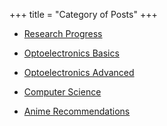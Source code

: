 +++
title = "Category of Posts"
+++

- [Research Progress](/notes_progress/)

- [Optoelectronics Basics](/notes_optoelectronics_basics/)

- [Optoelectronics Advanced](/notes_optoelectronics_advanced/)

- [Computer Science](/notes_computer_science/)

- [Anime Recommendations](/notes_anime/)